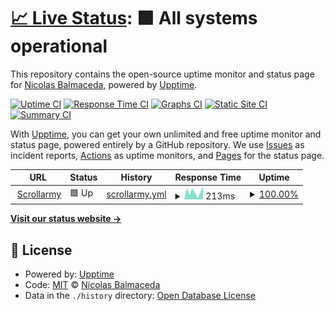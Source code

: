 # [📈 Live Status](https://n-balmaceda.github.io/upptime-test): <!--live status--> **🟩 All systems operational**

This repository contains the open-source uptime monitor and status page for [Nicolas Balmaceda](https://n-balmaceda.github.io/upptime-test), powered by [Upptime](https://github.com/upptime/upptime).

[![Uptime CI](https://github.com/n-balmaceda/upptime-test/workflows/Uptime%20CI/badge.svg)](https://github.com/n-balmaceda/upptime-test/actions?query=workflow%3A%22Uptime+CI%22)
[![Response Time CI](https://github.com/n-balmaceda/upptime-test/workflows/Response%20Time%20CI/badge.svg)](https://github.com/n-balmaceda/upptime-test/actions?query=workflow%3A%22Response+Time+CI%22)
[![Graphs CI](https://github.com/n-balmaceda/upptime-test/workflows/Graphs%20CI/badge.svg)](https://github.com/n-balmaceda/upptime-test/actions?query=workflow%3A%22Graphs+CI%22)
[![Static Site CI](https://github.com/n-balmaceda/upptime-test/workflows/Static%20Site%20CI/badge.svg)](https://github.com/n-balmaceda/upptime-test/actions?query=workflow%3A%22Static+Site+CI%22)
[![Summary CI](https://github.com/n-balmaceda/upptime-test/workflows/Summary%20CI/badge.svg)](https://github.com/n-balmaceda/upptime-test/actions?query=workflow%3A%22Summary+CI%22)

With [Upptime](https://upptime.js.org), you can get your own unlimited and free uptime monitor and status page, powered entirely by a GitHub repository. We use [Issues](https://github.com/n-balmaceda/upptime-test/issues) as incident reports, [Actions](https://github.com/n-balmaceda/upptime-test/actions) as uptime monitors, and [Pages](https://n-balmaceda.github.io/upptime-test) for the status page.

<!--start: status pages-->
<!-- This summary is generated by Upptime (https://github.com/upptime/upptime) -->
<!-- Do not edit this manually, your changes will be overwritten -->
<!-- prettier-ignore -->
| URL | Status | History | Response Time | Uptime |
| --- | ------ | ------- | ------------- | ------ |
| <img alt="" src="https://icons.duckduckgo.com/ip3/scrollarmy.com.ar.ico" height="13"> [Scrollarmy](https://scrollarmy.com.ar) | 🟩 Up | [scrollarmy.yml](https://github.com/n-balmaceda/upptime-test/commits/HEAD/history/scrollarmy.yml) | <details><summary><img alt="Response time graph" src="./graphs/scrollarmy/response-time-week.png" height="20"> 213ms</summary><br><a href="https://n-balmaceda.github.io/upptime-test/history/scrollarmy"><img alt="Response time 230" src="https://img.shields.io/endpoint?url=https%3A%2F%2Fraw.githubusercontent.com%2Fn-balmaceda%2Fupptime-test%2FHEAD%2Fapi%2Fscrollarmy%2Fresponse-time.json"></a><br><a href="https://n-balmaceda.github.io/upptime-test/history/scrollarmy"><img alt="24-hour response time 147" src="https://img.shields.io/endpoint?url=https%3A%2F%2Fraw.githubusercontent.com%2Fn-balmaceda%2Fupptime-test%2FHEAD%2Fapi%2Fscrollarmy%2Fresponse-time-day.json"></a><br><a href="https://n-balmaceda.github.io/upptime-test/history/scrollarmy"><img alt="7-day response time 213" src="https://img.shields.io/endpoint?url=https%3A%2F%2Fraw.githubusercontent.com%2Fn-balmaceda%2Fupptime-test%2FHEAD%2Fapi%2Fscrollarmy%2Fresponse-time-week.json"></a><br><a href="https://n-balmaceda.github.io/upptime-test/history/scrollarmy"><img alt="30-day response time 260" src="https://img.shields.io/endpoint?url=https%3A%2F%2Fraw.githubusercontent.com%2Fn-balmaceda%2Fupptime-test%2FHEAD%2Fapi%2Fscrollarmy%2Fresponse-time-month.json"></a><br><a href="https://n-balmaceda.github.io/upptime-test/history/scrollarmy"><img alt="1-year response time 230" src="https://img.shields.io/endpoint?url=https%3A%2F%2Fraw.githubusercontent.com%2Fn-balmaceda%2Fupptime-test%2FHEAD%2Fapi%2Fscrollarmy%2Fresponse-time-year.json"></a></details> | <details><summary><a href="https://n-balmaceda.github.io/upptime-test/history/scrollarmy">100.00%</a></summary><a href="https://n-balmaceda.github.io/upptime-test/history/scrollarmy"><img alt="All-time uptime 100.00%" src="https://img.shields.io/endpoint?url=https%3A%2F%2Fraw.githubusercontent.com%2Fn-balmaceda%2Fupptime-test%2FHEAD%2Fapi%2Fscrollarmy%2Fuptime.json"></a><br><a href="https://n-balmaceda.github.io/upptime-test/history/scrollarmy"><img alt="24-hour uptime 100.00%" src="https://img.shields.io/endpoint?url=https%3A%2F%2Fraw.githubusercontent.com%2Fn-balmaceda%2Fupptime-test%2FHEAD%2Fapi%2Fscrollarmy%2Fuptime-day.json"></a><br><a href="https://n-balmaceda.github.io/upptime-test/history/scrollarmy"><img alt="7-day uptime 100.00%" src="https://img.shields.io/endpoint?url=https%3A%2F%2Fraw.githubusercontent.com%2Fn-balmaceda%2Fupptime-test%2FHEAD%2Fapi%2Fscrollarmy%2Fuptime-week.json"></a><br><a href="https://n-balmaceda.github.io/upptime-test/history/scrollarmy"><img alt="30-day uptime 100.00%" src="https://img.shields.io/endpoint?url=https%3A%2F%2Fraw.githubusercontent.com%2Fn-balmaceda%2Fupptime-test%2FHEAD%2Fapi%2Fscrollarmy%2Fuptime-month.json"></a><br><a href="https://n-balmaceda.github.io/upptime-test/history/scrollarmy"><img alt="1-year uptime 100.00%" src="https://img.shields.io/endpoint?url=https%3A%2F%2Fraw.githubusercontent.com%2Fn-balmaceda%2Fupptime-test%2FHEAD%2Fapi%2Fscrollarmy%2Fuptime-year.json"></a></details>

<!--end: status pages-->

[**Visit our status website →**](https://n-balmaceda.github.io/upptime-test)

## 📄 License

- Powered by: [Upptime](https://github.com/upptime/upptime)
- Code: [MIT](./LICENSE) © [Nicolas Balmaceda](https://n-balmaceda.github.io/upptime-test)
- Data in the `./history` directory: [Open Database License](https://opendatacommons.org/licenses/odbl/1-0/)
